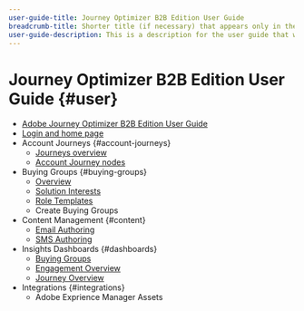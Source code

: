 ```yaml
---
user-guide-title: Journey Optimizer B2B Edition User Guide
breadcrumb-title: Shorter title (if necessary) that appears only in the breadcrumb.
user-guide-description: This is a description for the user guide that will be displayed on the landing page.
---
```


# Journey Optimizer B2B Edition User Guide {#user}

+ [Adobe Journey Optimizer B2B Edition User Guide](guide-overview.md)
+ [Login and home page](home-page.md)
+ Account Journeys {#account-journeys}
    + [Journeys overview](journey-overview.md)
    + [Account Journey nodes](journey-nodes.md)
+ Buying Groups {#buying-groups}
    + [Overview](./buying-groups/buying-groups-overview.md)
    + [Solution Interests](./buying-groups/solution-interests.md)
    + [Role Templates](./buying-groups/buying-groups-role-templates.md)
    + Create Buying Groups
+ Content Management {#content}
    + [Email Authoring](./content/email-authoring.md)
    + [SMS Authoring](./content/sms-authoring.md)
+ Insights Dashboards {#dashboards}
    + [Buying Groups](./dashboards/insights-dashboards.md)
    + [Engagement Overview](./dashboards/engagement-dashboard.md)
    + [Journey Overview](./dashboards/journeys-dashboard.md)
+ Integrations {#integrations}
    + Adobe Exprience Manager Assets
